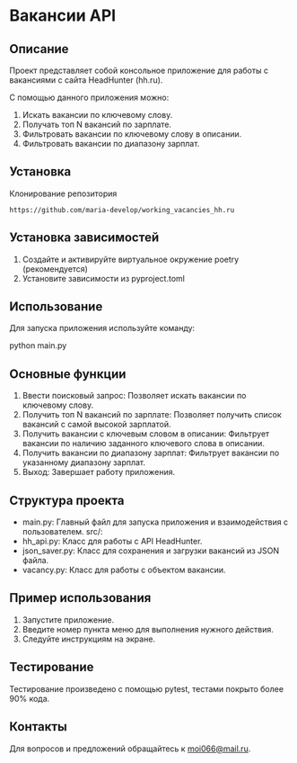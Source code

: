 # Вакансии API
## Описание
Проект представляет собой консольное приложение для работы с вакансиями с сайта HeadHunter (hh.ru). 

С помощью данного приложения можно:
1. Искать вакансии по ключевому слову.
2. Получать топ N вакансий по зарплате.
3. Фильтровать вакансии по ключевому слову в описании.
4. Фильтровать вакансии по диапазону зарплат.

## Установка
Клонирование репозитория

```
https://github.com/maria-develop/working_vacancies_hh.ru
```

## Установка зависимостей
1. Создайте и активируйте виртуальное окружение poetry (рекомендуется)
2. Установите зависимости из pyproject.toml

## Использование
Для запуска приложения используйте команду:

python main.py

## Основные функции
1. Ввести поисковый запрос: Позволяет искать вакансии по ключевому слову.
2. Получить топ N вакансий по зарплате: Позволяет получить список вакансий с самой высокой зарплатой.
3. Получить вакансии с ключевым словом в описании: Фильтрует вакансии по наличию заданного ключевого слова в описании.
4. Получить вакансии по диапазону зарплат: Фильтрует вакансии по указанному диапазону зарплат.
5. Выход: Завершает работу приложения.

## Структура проекта
- main.py: Главный файл для запуска приложения и взаимодействия с пользователем.
src/:
- hh_api.py: Класс для работы с API HeadHunter.
- json_saver.py: Класс для сохранения и загрузки вакансий из JSON файла.
- vacancy.py: Класс для работы с объектом вакансии.

## Пример использования
1. Запустите приложение.
2. Введите номер пункта меню для выполнения нужного действия.
3. Следуйте инструкциям на экране.

## Тестирование
Тестирование произведено с помощью pytest, тестами покрыто более 90% кода.

## Контакты
Для вопросов и предложений обращайтесь к moi066@mail.ru.
